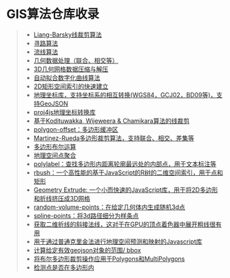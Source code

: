 # GIS算法仓库收录

> - [Liang-Barsky线裁剪算法](https://github.com/w8r/liang-barsky)
> - [寻路算法](https://github.com/anvaka/ngraph.path)
> - [流线算法](https://github.com/anvaka/streamlines)
> - [几何数据处理（联合、相交等）](https://github.com/mapbox/wagyu)
> - [3D几何网格数据压缩与解压](https://github.com/google/draco)
> - [自动拟合数字化曲线算法](https://github.com/soswow/fit-curve)
> - [2D矩形空间索引的快速建立](https://github.com/mourner/flatbush)
> - [地理坐标库，支持坐标系的相互转换(WGS84，GCJ02，BD09等)，支持GeoJSON](https://github.com/hujiulong/gcoord)
> - [proj4js地理坐标转换库](https://github.com/proj4js/proj4js)
> - [基于Kodituwakka, Wijeweera & Chamikara算法的线裁剪](https://github.com/rowanwins/kwc-lineclip)
> - [polygon-offset：多边形缓冲区](https://github.com/w8r/polygon-offset)
> - [Martinez-Rueda多边形裁剪算法，支持联合、相交、差集等](https://github.com/w8r/martinez)
> - [多边形布尔运算](https://github.com/voidqk/polybooljs)
> - [地理空间点聚合](https://github.com/mapbox/supercluster)
> - [polylabel：查找多边形内距离轮廓最远处的内部点，用于文本标注等](https://github.com/mapbox/polylabel)
> - [rbush：一个高性能的基于JavaScript的R树的二维空间索引，用于点和矩形](https://github.com/mourner/rbush)
> - [Geometry Extrude: 一个小而快速的JavaScript库，用于将2D多边形和折线挤压成3D网格](https://github.com/pissang/geometry-extrude)
> - [random-volume-points：在给定几何体内生成随机3d点](https://github.com/nicknikolov/random-volume-points)
> - [spline-points：将3d路径细分为样条点](https://github.com/vorg/spline-points)
> - [获取二维折线的斜接法线，这对于在GPU的顶点着色器中展开粗线很有用](https://github.com/mattdesl/polyline-normals)
> - [用于通过普通克里金法进行地理空间预测和映射的Javascript库](https://github.com/oeo4b/kriging.js)
> - [计算给定有效geojson对象的范围/ bbox](https://github.com/geosquare/geojson-bbox)
> - [将布尔多边形裁剪操作应用于Polygons和MultiPolygons](https://github.com/mfogel/polygon-clipping)
> - [检测点是否在多边形内](https://github.com/mikolalysenko/robust-point-in-polygon)
